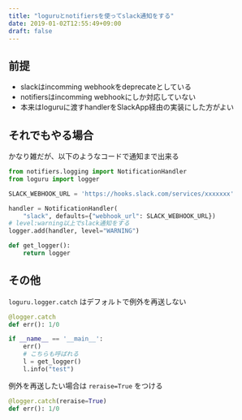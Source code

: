 ```yaml
---
title: "loguruとnotifiersを使ってslack通知をする"
date: 2019-01-02T12:55:49+09:00
draft: false
---
```


## 前提

- slackはincomming webhookをdeprecateとしている
- notifiersはincomming webhookにしか対応していない
- 本来はloguruに渡すhandlerをSlackApp経由の実装にした方がよい


## それでもやる場合

かなり雑だが、以下のようなコードで通知まで出来る

```python
from notifiers.logging import NotificationHandler
from loguru import logger

SLACK_WEBHOOK_URL = 'https://hooks.slack.com/services/xxxxxxx'

handler = NotificationHandler(
    "slack", defaults={"webhook_url": SLACK_WEBHOOK_URL})
# level:warning以上でslack通知をする
logger.add(handler, level="WARNING")

def get_logger():
    return logger
```


## その他

`loguru.logger.catch` はデフォルトで例外を再送しない

```python
@logger.catch
def err(): 1/0

if __name__ == '__main__':
    err()
    # こちらも呼ばれる
    l = get_logger()
    l.info("test")
```

例外を再送したい場合は `reraise=True` をつける

```python
@logger.catch(reraise=True)
def err(): 1/0
```

